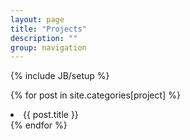 ```yaml
---
layout: page
title: "Projects"
description: ""
group: navigation
---
```

{% include JB/setup %}

{% for post in site.categories[project] %}
    <li>{{ post.title }}</li>
{% endfor %}
